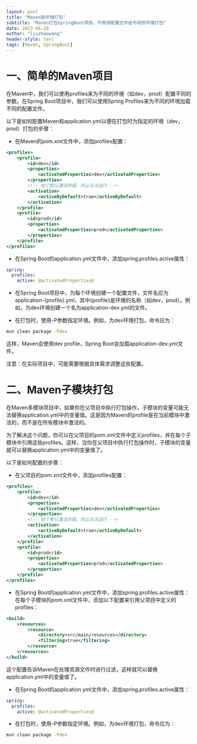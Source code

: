 ```yaml
---
layout: post
title: "Maven按环境打包"
subtitle: "Maven打包SpringBoot项目，不修改配置文件给不同的环境打包"
date: 2023-06-28
author: "liuzhaowang"
header-style: text
tags: [Maven, SpringBoot]
---
```

# 一、简单的Maven项目
在Maven中，我们可以使用profiles来为不同的环境（如dev，prod）配置不同的参数。在Spring Boot项目中，我们可以使用Spring Profiles来为不同的环境加载不同的配置文件。

以下是如何配置Maven和application.yml以便在打包时为指定的环境（dev，prod）打包的步骤：


* 在Maven的pom.xml文件中，添加profiles配置：

```xml
<profiles>
    <profile>
        <id>dev</id>
        <properties>
            <activatedProperties>dev</activatedProperties>
        </properties>
        <!-- 给个默认激活的值，防止无法运行 -->
        <activation>
            <activeByDefault>true</activeByDefault>
        </activation>
    </profile>
    <profile>
        <id>prod</id>
        <properties>
            <activatedProperties>prod</activatedProperties>
        </properties>
    </profile>
</profiles>
```

* 在Spring Boot的application.yml文件中，添加spring.profiles.active属性：

```yaml
spring:
  profiles:
    active: @activatedProperties@
```

* 在Spring Boot项目中，为每个环境创建一个配置文件，文件名应为application-{profile}.yml，其中{profile}是环境的名称（如dev，prod）。例如，为dev环境创建一个名为application-dev.yml的文件。

* 在打包时，使用-P参数指定环境。例如，为dev环境打包，命令应为：

```sh
mvn clean package -Pdev
```

这样，Maven会使用dev profile，Spring Boot会加载application-dev.yml文件。

注意：在实际项目中，可能需要根据具体需求调整这些配置。

# 二、Maven子模块打包

在Maven多模块项目中，如果你在父项目中执行打包操作，子模块的变量可能无法替换application.yml中的变量值。这是因为Maven的profile是在当前模块中激活的，而不是在所有模块中激活的。

为了解决这个问题，你可以在父项目的pom.xml文件中定义profiles，并在每个子模块中引用这些profiles。这样，当你在父项目中执行打包操作时，子模块的变量就可以替换application.yml中的变量值了。

以下是如何配置的步骤：

* 在父项目的pom.xml文件中，添加profiles配置：

```xml
<profiles>
    <profile>
        <id>dev</id>
        <properties>
            <activatedProperties>dev</activatedProperties>
        </properties>
        <!-- 给个默认激活的值，防止无法运行 -->
        <activation>
            <activeByDefault>true</activeByDefault>
        </activation>
    </profile>
    <profile>
        <id>prod</id>
        <properties>
            <activatedProperties>prod</activatedProperties>
        </properties>
    </profile>
</profiles>
```

* 在Spring Boot的application.yml文件中，添加spring.profiles.active属性：在每个子模块的pom.xml文件中，添加以下配置来引用父项目中定义的profiles：

```xml
<build>
    <resources>
        <resource>
            <directory>src/main/resources</directory>
            <filtering>true</filtering>
        </resource>
    </resources>
</build>
```

这个配置告诉Maven在处理资源文件时进行过滤，这样就可以替换application.yml中的变量值了。

* 在Spring Boot的application.yml文件中，添加spring.profiles.active属性：

```yaml
spring:
  profiles:
    active: @activatedProperties@
```

* 在打包时，使用-P参数指定环境。例如，为dev环境打包，命令应为：

```sh
mvn clean package -Pdev
```

